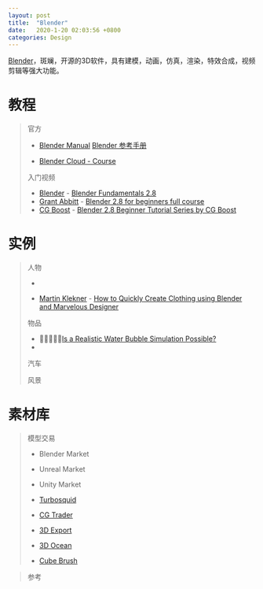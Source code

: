 ```yaml
---
layout: post
title:  "Blender"
date:   2020-1-20 02:03:56 +0800
categories: Design
---
```


[Blender](https://www.blender.org)，斑斓，开源的3D软件，具有建模，动画，仿真，渲染，特效合成，视频剪辑等强大功能。

# 教程

> 官方
>
> * [Blender Manual](https://docs.blender.org/manual/en/dev/) [Blender 参考手册](https://docs.blender.org/manual/zh-hans/dev/)
>
> * [Blender Cloud - Course](https://cloud.blender.org/courses)
>
> 入门视频
>
> * [Blender](https://www.youtube.com/channel/UCSMOQeBJ2RAnuFungnQOxLg) - [Blender Fundamentals 2.8](https://www.youtube.com/watch?v=MF1qEhBSfq4&list=PLa1F2ddGya_-UvuAqHAksYnB0qL9yWDO6)
> * [Grant Abbitt](https://www.youtube.com/channel/UCZFUrFoqvqlN8seaAeEwjlw) - [Blender 2.8 for beginners full course](https://www.youtube.com/watch?v=7MRonzqYJgw&list=PLn3ukorJv4vs_eSJUQPxBRaDS8PrVmIri) 
> * [CG Boost](https://www.youtube.com/channel/UCWWybvw9jnpOdJq_6wTHryA) - [Blender 2.8 Beginner Tutorial Series by CG Boost](https://www.youtube.com/watch?v=j14b25SnYRY&list=PL3UWN2F2M2C8-zUjbFlbgtWPQa0NXBsp0)
>

# 实例

> 人物
>
> * 
>
> * [Martin Klekner](https://www.youtube.com/channel/UCgUXNKRLilvorphztVi2DvA) - [How to Quickly Create Clothing using Blender and Marvelous Designer](https://www.youtube.com/watch?v=Rp1G9mIBskI)
>
> 物品
>
> * [Is a Realistic Water Bubble Simulation Possible?](https://www.youtube.com/watch?v=O-52enqUSNw)
> * 
>
> 汽车
>
> 风景



# 素材库

> 模型交易
>
> * Blender Market
> * Unreal Market
> * Unity Market
>
> * [Turbosquid](https://www.turbosquid.com)
> * [CG Trader](https://www.cgtrader.com)
> * [3D Export](http://3dexport.com)
> * [3D Ocean](https://3docean.net)
> * [Cube Brush](https://www.cubebrush.co)

> 参考 